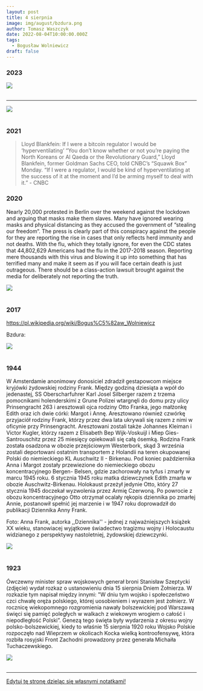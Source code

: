 ```yaml
---
layout: post
title: 4 sierpnia
image: img/august/bzdura.png
author: Tomasz Waszczyk
date: 2022-08-04T10:00:00.000Z
tags:
  - Bogusław Wolniewicz
draft: false  
---
```


### 2023

<img src="./img/august/keynes-hayek.jpg"><br><br>

---

<img src="./img/august/future-is-asian.JPG"><br><br>

### 2021

> Lloyd Blankfein: If I were a bitcoin regulator I would be ‘hyperventilating’ “You don’t know whether or not you’re paying the North Koreans or Al Qaeda or the Revolutionary Guard,” Lloyd Blankfein, former Goldman Sachs CEO, told CNBC’s “Squawk Box” Monday. “If I were a regulator, I would be kind of hyperventilating at the success of it at the moment and I’d be arming myself to deal with it.” - CNBC

### 2020

Nearly 20,000 protested in Berlin over the weekend against the lockdown and arguing that masks make them slaves. Many have ignored wearing masks and physical distancing as they accused the government of “stealing our freedom“. The press is clearly part of this conspiracy against the people for they are reporting the rise in cases that only reflects herd immunity and not deaths. With the flu, which they totally ignore, for even the CDC states that 44,802,629 Americans had the flu in the 2017-2018 season. Reporting mere thousands with this virus and blowing it up into something that has terrified many and make it seem as if you will face certain death is just outrageous. There should be a class-action lawsuit brought against the media for deliberately not reporting the truth.

<img src="./img/august/Berlin-August-1-2020-Protest.jpg"><br><br>

### 2017

https://pl.wikipedia.org/wiki/Bogus%C5%82aw_Wolniewicz

Bzdura:

<img src="./img/august/bzdura.png"><br><br>

### 1944

W Amsterdamie anonimowy donosiciel zdradził gestapowcom miejsce kryjówki żydowskiej rodziny Frank. Między godziną dziesiąta a wpół do jedenastej, SS Oberscharfuhrer Karl Josel Silberger razem z trzema pomocnikami holenderskimi z Grune Polizei wtargnęli do domu przy ulicy Prinsengracht 263 i aresztowali ojca rodziny Otto Franka, jego małżonkę Edith oraz ich dwie córki: Margot i Annę. Aresztowano również czwórkę przyjaciół rodziny Frank, którzy przez dwa lata ukrywali się razem z nimi w oficynie przy Prinsengracht. Aresztowani zostali także Johannes Kleiman i Victor Kugler, którzy razem z Elisabeth Bep Wijk-Voskuijl i Miep Gies-Santrouschitz przez 25 miesięcy opiekowali się całą ósemką.
Rodzina Frank została osadzona w obozie przejściowym Westerbork, skąd 3 września zostali deportowani ostatnim transportem z Holandii na teren okupowanej Polski do niemieckiego KL Auschwitz II - Birkenau. Pod koniec października Anna i Margot zostały przewiezione do niemieckiego obozu koncentracyjnego Bergen- Belsen, gdzie zachorowały na tyfus i zmarły w marcu 1945 roku.
6 stycznia 1945 roku matka dziewczynek Edith zmarła w obozie Auschwitz-Birkenau.
Holokaust przeżył jedynie Otto, który 27 stycznia 1945 doczekał wyzwolenia przez Armię Czerwoną. Po powrocie z obozu koncentracyjnego Otto otrzymał ocalały rękopis dziennika po zmarłej Annie, postanowił spełnić jej marzenie i w 1947 roku doprowadził do publikacji Dziennika Anny Frank.

Foto: Anna Frank, autorka ,,Dziennika'' - jednej z najważniejszych książek XX wieku, stanowiacej wyjątkowe świadectwo tragizmu wojny i Holocaustu widzianego z perspektywy nastoletniej, żydowskiej dziewczynki.

<img src="./img/august/frank.jpg"><br><br>

### 1923

Ówczewny minister spraw wojskowych generał broni Stanisław Szeptycki (zdjęcie) wydał rozkaz o ustanowieniu dnia 15 sierpnia Dniem Żołnierza. W rozkazie tym napisał między innymi:
"W dniu tym wojsko i społeczeństwo czci chwałę oręża polskiego, której uosobieniem i wyrazem jest żołnierz. W rocznicę wiekopomnego rozgromienia nawały bolszewickiej pod Warszawą święci się pamięć poległych w walkach z wiekowym wrogiem o całość i niepodległość Polski”.
Genezą tego święta były wydarzenia z okresu wojny polsko-bolszewickiej, kiedy to właśnie 15 sierpnia 1920 roku Wojsko Polskie rozpoczęło nad Wieprzem w okolicach Kocka wielką kontroofensywę, która rozbiła rosyjski Front Zachodni prowadzony przez generała Michaiła Tuchaczewskiego.

<img src="./img/august/szeptycki.jpg"><br><br>

---

<a href="https://github.com/TomaszWaszczyk/historia.waszczyk.com/edit/master/src/content/august-4.md" target="_blank">Edytuj tę stronę dzieląc się własnymi notatkami!</a>
